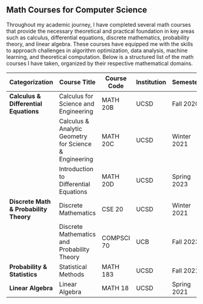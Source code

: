 ## Math Courses for Computer Science

Throughout my academic journey, I have completed several math courses that provide the necessary theoretical and practical foundation in key areas such as calculus, differential equations, discrete mathematics, probability theory, and linear algebra. These courses have equipped me with the skills to approach challenges in algorithm optimization, data analysis, machine learning, and theoretical computation. Below is a structured list of the math courses I have taken, organized by their respective mathematical domains.

| Categorization                       | Course Title                                                     | Course Code | Institution | Semester    |
|--------------------------------------|-------------------------------------------------------------------|-------------|-------------|-------------|
| **Calculus & Differential Equations**| Calculus for Science and Engineering                              | MATH 20B    | UCSD        | Fall 2020   |
|                                      | Calculus & Analytic Geometry for Science & Engineering             | MATH 20C    | UCSD        | Winter 2021 |
|                                      | Introduction to Differential Equations                            | MATH 20D    | UCSD        | Spring 2023 |
| **Discrete Math & Probability Theory**| Discrete Mathematics                                              | CSE 20      | UCSD        | Winter 2021 |
|                                      | Discrete Mathematics and Probability Theory                       | COMPSCI 70  | UCB         | Fall 2023   |
| **Probability & Statistics**         | Statistical Methods                                               | MATH 183    | UCSD        | Fall 2021   |
| **Linear Algebra**                   | Linear Algebra                                                    | MATH 18     | UCSD        | Spring 2021 |


